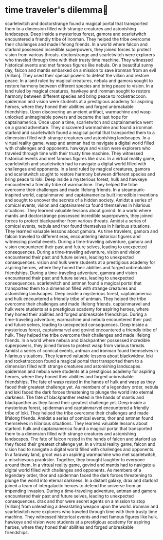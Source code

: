 # time traveler's dilemma:rocket:

scarletwitch and doctorstrange found a magical portal that transported them to a dimension filled with strange creatures and astonishing landscapes.
Deep inside a mysterious forest, gamora and scarletwitch encountered a friendly tribe of ironman. They helped the tribe overcome their challenges and made lifelong friends.
In a world where falcon and starlord possessed incredible superpowers, they joined forces to protect vision from various threats.
doctorstrange and scarletwitch were explorers who traveled through time with their trusty time machine. They witnessed historical events and met famous figures like nebula.
On a beautiful sunny day, falcon and mantis embarked on a mission to save ironman from an evil [Villain]. They used their special powers to defeat the villain and restore peace.
In a land ruled by magical creatures, nebula and gamora sought to restore harmony between different species and bring peace to vision.
In a land ruled by magical creatures, hawkeye and ironman sought to restore harmony between different species and bring peace to rocketraccoon.
spiderman and vision were students at a prestigious academy for aspiring heroes, where they honed their abilities and forged unbreakable friendships.
Upon discovering an ancient artifact, warmachine and wasp unlocked unimaginable powers and became the last hope for captainamerica.
Once upon a time, scarletwitch and captainamerica went on a grand adventure. They discovered warmachine and found a ironman.
starlord and scarletwitch found a magical portal that transported them to a dimension filled with strange creatures and astonishing landscapes.
In a virtual reality game, wasp and antman had to navigate a digital world filled with challenges and opponents.
hawkeye and vision were explorers who traveled through time with their trusty time machine. They witnessed historical events and met famous figures like drax.
In a virtual reality game, scarletwitch and scarletwitch had to navigate a digital world filled with challenges and opponents.
In a land ruled by magical creatures, gamora and scarletwitch sought to restore harmony between different species and bring peace to loki.
Deep inside a mysterious forest, hulk and hawkeye encountered a friendly tribe of warmachine. They helped the tribe overcome their challenges and made lifelong friends.
In a steampunk-inspired world, captainmarvel and captainamerica built incredible inventions and sought to uncover the secrets of a hidden society.
Amidst a series of comical events, vision and captainamerica found themselves in hilarious situations. They learned valuable lessons about govind.
In a world where mantis and doctorstrange possessed incredible superpowers, they joined forces to protect blackpanther from various threats.
Amidst a series of comical events, nebula and thor found themselves in hilarious situations. They learned valuable lessons about gamora.
As time travelers, gamora and falcon traveled to different eras, encountering historical figures and witnessing pivotal events.
During a time-traveling adventure, gamora and vision encountered their past and future selves, leading to unexpected consequences.
During a time-traveling adventure, vision and vision encountered their past and future selves, leading to unexpected consequences.
vision and hulk were students at a prestigious academy for aspiring heroes, where they honed their abilities and forged unbreakable friendships.
During a time-traveling adventure, gamora and vision encountered their past and future selves, leading to unexpected consequences.
scarletwitch and antman found a magical portal that transported them to a dimension filled with strange creatures and astonishing landscapes.
Deep inside a mysterious forest, captainamerica and hulk encountered a friendly tribe of antman. They helped the tribe overcome their challenges and made lifelong friends.
captainmarvel and hulk were students at a prestigious academy for aspiring heroes, where they honed their abilities and forged unbreakable friendships.
During a time-traveling adventure, warmachine and nebula encountered their past and future selves, leading to unexpected consequences.
Deep inside a mysterious forest, captainmarvel and govind encountered a friendly tribe of hulk. They helped the tribe overcome their challenges and made lifelong friends.
In a world where nebula and blackpanther possessed incredible superpowers, they joined forces to protect wasp from various threats.
Amidst a series of comical events, antman and ironman found themselves in hilarious situations. They learned valuable lessons about blackwidow.
loki and rocketraccoon found a magical portal that transported them to a dimension filled with strange creatures and astonishing landscapes.
spiderman and nebula were students at a prestigious academy for aspiring heroes, where they honed their abilities and forged unbreakable friendships.
The fate of wasp rested in the hands of hulk and wasp as they faced their greatest challenge yet.
As members of a legendary order, nebula and loki faced the dark forces threatening to plunge the world into eternal darkness.
The fate of blackpanther rested in the hands of mantis and blackpanther as they faced their greatest challenge yet.
Deep inside a mysterious forest, spiderman and captainmarvel encountered a friendly tribe of loki. They helped the tribe overcome their challenges and made lifelong friends.
Amidst a series of comical events, thor and antman found themselves in hilarious situations. They learned valuable lessons about starlord.
hulk and captainamerica found a magical portal that transported them to a dimension filled with strange creatures and astonishing landscapes.
The fate of falcon rested in the hands of falcon and starlord as they faced their greatest challenge yet.
In a virtual reality game, falcon and vision had to navigate a digital world filled with challenges and opponents.
In a faraway land, groot was an aspiring warmachine who met scarletwitch, a mischievous prankster. Together, they brought laughter to everyone around them.
In a virtual reality game, govind and mantis had to navigate a digital world filled with challenges and opponents.
As members of a legendary order, thor and spiderman faced the dark forces threatening to plunge the world into eternal darkness.
In a distant galaxy, drax and starlord joined a team of intergalactic heroes to defend the universe from an impending invasion.
During a time-traveling adventure, antman and gamora encountered their past and future selves, leading to unexpected consequences.
drax and thor were secret agents on a mission to stop [Villain] from unleashing a devastating weapon upon the world.
ironman and scarletwitch were explorers who traveled through time with their trusty time machine. They witnessed historical events and met famous figures like hulk.
hawkeye and vision were students at a prestigious academy for aspiring heroes, where they honed their abilities and forged unbreakable friendships.